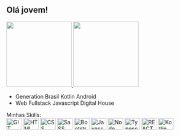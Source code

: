 ## Olá jovem!

<div >
    <a href="https://github.com/MatheusCortez">
        <img height="170em"   src="https://github-readme-stats.vercel.app/api/top-langs/?username=MatheusCortez&llangs_count=8&theme=dark&layout=compact">
        <img  height="170em"   src="https://github-readme-stats.vercel.app/api?username=MatheusCortez&theme=merko">     
    </a>

-  Generation Brasil Kotlin Android
- Web Fullstack Javascript Digital House

</div>
  

<div>
         Minhas Skills:<br/>
    <img height="30" width="40" src="https://cdn.jsdelivr.net/gh/devicons/devicon/icons/git/git-original.svg" alt="GIT logo">
       <img height="30" width="40" src="https://cdn.jsdelivr.net/gh/devicons/devicon/icons/html5/html5-original.svg" alt="HTML logo">
    <img height="30" width="40" src="https://cdn.jsdelivr.net/gh/devicons/devicon/icons/css3/css3-original.svg" alt="CSS logo">
     <img height="30" width="40" src="https://cdn.jsdelivr.net/gh/devicons/devicon/icons/sass/sass-original.svg"  alt="SaSS logo">
     <img height="30" width="40" src="https://cdn.jsdelivr.net/gh/devicons/devicon/icons/bootstrap/bootstrap-plain.svg" alt="Bootstrap logo">
    <img height="30" width="40" src="https://cdn.jsdelivr.net/gh/devicons/devicon/icons/javascript/javascript-original.svg" alt="Javascript logo">
     <img height="30" width="40" src="https://cdn.jsdelivr.net/gh/devicons/devicon/icons/nodejs/nodejs-original.svg" alt="Node logo">
         <img height="30" width="40" src="https://cdn.jsdelivr.net/gh/devicons/devicon/icons/typescript/typescript-original.svg" alt="Typescrypt logo">
        <img height="30" width="40" src="https://cdn.jsdelivr.net/gh/devicons/devicon/icons/react/react-original.svg" alt="REACT logo">
     <img height="30" width="40" src="https://cdn.jsdelivr.net/gh/devicons/devicon/icons/kotlin/kotlin-original.svg" alt="Kotlin">
      
   
</div>
